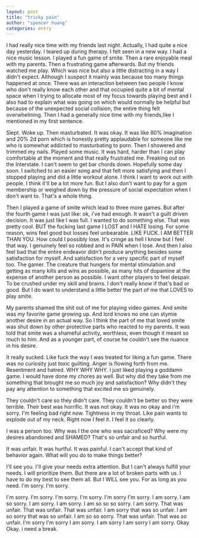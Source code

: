 ```yaml
---
layout: post
title: "tricky pain"
author: "spencer huang"
categories: entry
---
```


I had really nice time with my friends last night. Actually, I had quite a nice day yesterday. I teared up during therapy. I felt seen in a new way. I had a nice music lesson. I played a fun game of smite. Then a rare enjoyable meal with my parents. Then a frustrating game afterwards. But my friends watched me play. Which was nice but also a little distracting in a way I didn't expect. Although I suspect it mainly was because too many things happened at once. There was an interaction between two people I know who don't really know each other and that occupied quite a bit of mental space when I trying to allocate most of my focus towards playing best and I also had to explain what was going on which would normally be helpful but because of the unexpected social collision, the entire thing felt overwhelming. Then I had a generally nice time with my friends,like I mentioned in my first sentence. 

Slept. Woke up. Then masturbated. It was okay. It was like 80% imagination and 20% 2d porn which is honestly pretty applaudable for someone like me who is somewhat addicted to masturbating to porn. Then I showered and trimmed my nails. Played some music. It was hard, harder than I can play comfortable at the moment and that really frustrated me. Freaking out on the Interstate. I can't seem to get bar chords down. Hopefully some day soon. I switched to an easier song and that felt more satisfying and then I stopped playing and did a little workout alone. I think I want to work out with people. I think it'll be a lot more fun. But I also don't want to pay for a gym membership or weighed down by the pressure of social expectation when I don't want to. That's a whole thing.

Then I played a game of smite which lead to three more games. But after the fourth game I was just like: ok, i've had enough. It wasn't a guilt driven decision. It was just like I was full. I wanted to do something else. That was pretty cool. BUT the fucking last game I LOST and I HATE losing. For some reason, wins feel good but losses feel unbearable. LIKE FUCK. I AM BETTER THAN YOU. How could I possibly lose. It's cringe as hell I know but I feel that way. I genuinely feel so robbed and in PAIN when I lose. And then I also feel bad that the entire endeavor didn't produce anything besides some satisfaction for myself. And satisfaction for a very specific part of myself too. The gamer. The creature that hungers for mental stimulation and getting as many kills and wins as possible, as many hits of dopamine at the expense of another person as possible. I want other players to feel despair. To be crushed under my skill and brains. I don't really know if that's bad or good. But I do want to understand a little better the part of me that LOVES to play smite.

My parents shamed the shit out of me for playing video games. And smite was my favorite game growing up. And lord knows no one can stymie another desire in an actual way. So I think the part of me that loved smite was shut down by other protective parts who reacted to my parents. It was told that smite was a shameful activity, worthless, even though it meant so much to him. And as a younger part, of course he couldn't see the nuance in his desire. 

It really sucked. Like fuck the way I was treated for liking a fun game. There was no curiosity just toxic guilting. Anger is flowing forth from me. Resentment and hatred. WHY WHY WHY. I just liked playing a goddamn game. I would have done my chores as well. But why did they take from me something that brought me so much joy and satisfaction? Why didn't they pay any attention to something that excited me so genuinely. 

They couldn't care so they didn't care. They couldn't be better so they were terrible. Their best was horrific. It was not okay. It was no okay and i'm sorry. I'm feeling bad right now. Tightness in my throat. Like pain wants to explode out of my neck. Right now I feel it. I feel it so clearly. 

I was a person too. Why was I the one who was sacraficed? Why were my desires abandoned and SHAMED? That's so unfair and so hurtful. 

It was unfair. It was hurtful. It was painful. I can't accept that kind of behavior again. What will you do to make things better?

I'll see you. I'll give your needs extra attention. But I can't always fulfill your needs. I will prioritize them. But there are a lot of broken parts with us. I have to do my best to see them all. But I WILL see you. For as long as you need. I'm sorry. I'm sorry. 

I'm sorry.
I'm sorry.
I'm sorry.
I'm sorry.
I'm sorry I'm sorry. I am sorry. I am so sorry. I am sorry. I am sorry. I am so so so sorry. I am sorry. That was unfair. That was unfair. That was unfair. I am sorry that was so unfair. I am so sorry that was so unfair. I am so so sorry. That was unfair. That was so unfair. 
I'm sorry
I'm sorry I am sorry. I am sorry I am sorry I am sorry. Okay
Okay. i need a break. 